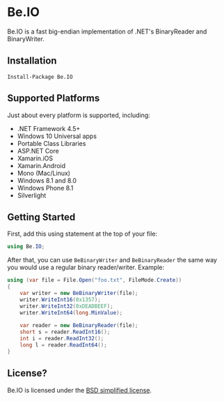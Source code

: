 # Be.IO

Be.IO is a fast big-endian implementation of .NET's BinaryReader and BinaryWriter.

## Installation

    Install-Package Be.IO

## Supported Platforms

Just about every platform is supported, including:

- .NET Framework 4.5+
- Windows 10 Universal apps
- Portable Class Libraries
- ASP.NET Core
- Xamarin.iOS
- Xamarin.Android
- Mono (Mac/Linux)
- Windows 8.1 and 8.0
- Windows Phone 8.1
- Silverlight

## Getting Started

First, add this using statement at the top of your file:

```csharp
using Be.IO;
```

After that, you can use `BeBinaryWriter` and `BeBinaryReader` the same way you would use a regular binary reader/writer. Example:

```csharp
using (var file = File.Open("foo.txt", FileMode.Create))
{
    var writer = new BeBinaryWriter(file);
    writer.WriteInt16(0x1357);
    writer.WriteInt32(0xDEADBEEF);
    writer.WriteInt64(long.MinValue);
    
    var reader = new BeBinaryReader(file);
    short s = reader.ReadInt16();
    int i = reader.ReadInt32();
    long l = reader.ReadInt64();
}
```

## License?

Be.IO is licensed under the [BSD simplified license](license.bsd).
